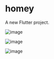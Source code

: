 # homey

A new Flutter project.


![image](https://github.com/Mayssem-17/homey/assets/65128264/9f1e0b32-2ea6-417d-bd93-b9112822a45c)

![image](https://github.com/Mayssem-17/homey/assets/65128264/1921adae-208f-4fd5-bbcd-34afe0b9ed7d)

![image](https://github.com/Mayssem-17/homey/assets/65128264/afac720a-eaf0-453b-bb57-52abf203b048)
